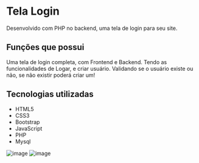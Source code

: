 # Tela Login
Desenvolvido com PHP no backend, uma tela de login para seu site.

## Funções que possui
Uma tela de login completa, com Frontend e Backend. Tendo as funcionalidades de Logar, e criar usuário. Validando se o usuário existe ou não, se não existir poderá criar um!

## Tecnologias utilizadas
- HTML5
- CSS3
- Bootstrap
- JavaScript
- PHP
- Mysql

![image](https://user-images.githubusercontent.com/96023606/232807778-4bf92e8b-12cb-4b13-ad53-5b0320fbeef9.png)
![image](https://user-images.githubusercontent.com/96023606/232807855-8ed387c0-9f34-4f70-8e2c-7db024ceb556.png)
